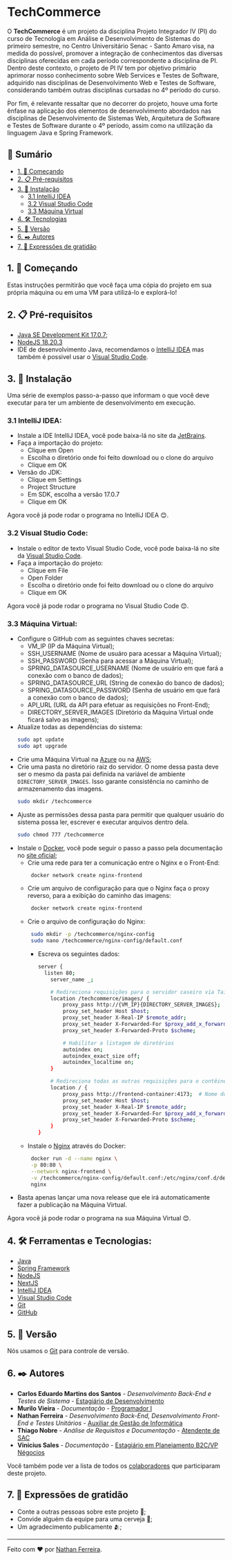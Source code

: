 # TechCommerce

O **TechCommerce** é um projeto da disciplina Projeto Integrador IV (PI) do curso de Tecnologia em Análise e Desenvolvimento de Sistemas do primeiro semestre, no Centro Universitário Senac - Santo Amaro visa, na medida do possível, promover a integração de conhecimentos das diversas disciplinas oferecidas em cada período correspondente a disciplina de PI. Dentro deste contexto, o projeto de PI IV tem por objetivo primário aprimorar nosso conhecimento sobre Web Services e Testes de Software, adquirido nas disciplinas de Desenvolvimento Web e Testes de Software, considerando também outras disciplinas cursadas no 4º período do curso.

Por fim, é relevante ressaltar que no decorrer do projeto, houve uma forte ênfase na aplicação dos elementos de desenvolvimento abordados nas disciplinas de Desenvolvimento de Sistemas Web, Arquitetura de Software e Testes de Software durante o 4º período, assim como na utilização da linguagem Java e Spring Framework.

## 📕 Sumário
  - [1. 🚀 Começando](#1--começando)
  - [2. 📋 Pré-requisitos](#2--pré-requisitos)
  - [3. 🔧 Instalação](#3--instalação)
     - [3.1 IntelliJ IDEA](#31-intellij-idea)
     - [3.2 Visual Studio Code](#32-visual-studio-code)
     - [3.3 Máquina Virtual](#33-máquina-virtual)
  - [4. 🛠️ Tecnologias](#4-%EF%B8%8F-ferramentas-e-tecnologias)
  - [5. 📌 Versão](#5--versão)
  - [6. ✒️ Autores](#6-%EF%B8%8F-autores)
  - [7. 🎁 Expressões de gratidão](#7--expressões-de-gratidão)
 

## 1. 🚀 Começando
Estas instruções permitirão que você faça uma cópia do projeto em sua própria máquina ou em uma VM para utilizá-lo e explorá-lo!


## 2. 📋 Pré-requisitos
- [Java SE Development Kit 17.0.7](https://www.oracle.com/br/java/technologies/downloads/#java17);
- [NodeJS 18.20.3](https://nodejs.org/en/download/package-manager)
- IDE de desenvolvimento Java, recomendamos o [IntelliJ IDEA](https://www.jetbrains.com/pt-br/idea/) mas também é possivel usar o [Visual Studio Code](https://code.visualstudio.com/).


## 3. 🔧 Instalação
Uma série de exemplos passo-a-passo que informam o que você deve executar para ter um ambiente de desenvolvimento em execução.

### 3.1 IntelliJ IDEA:
- Instale a IDE IntelliJ IDEA, você pode baixa-lá no site da [JetBrains](https://www.jetbrains.com/pt-br/idea/).
- Faça a importação do projeto:
  - Clique em Open
  - Escolha o diretório onde foi feito download ou o clone do arquivo
  - Clique em OK
- Versão do JDK:
  - Clique em Settings
  - Project Structure
  - Em SDK, escolha a versão 17.0.7
  - Clique em OK
 
Agora você já pode rodar o programa no IntelliJ IDEA 😊.

### 3.2 Visual Studio Code:
- Instale o editor de texto Visual Studio Code, você pode baixa-lá no site da [Visual Studio Code](https://code.visualstudio.com/).
- Faça a importação do projeto:
  - Clique em File
  - Open Folder
  - Escolha o diretório onde foi feito download ou o clone do arquivo
  - Clique em OK
 
Agora você já pode rodar o programa no Visual Studio Code 😊.


### 3.3 Máquina Virtual:
- Configure o GitHub com as seguintes chaves secretas:
  - VM_IP (IP da Máquina Virtual);
  - SSH_USERNAME (Nome de usuáro para acessar a Máquina Virtual);
  - SSH_PASSWORD (Senha para acessar a Máquina Virtual);
  - SPRING_DATASOURCE_USERNAME (Nome de usuário em que fará a conexão com o banco de dados);
  - SPRING_DATASOURCE_URL (String de conexão do banco de dados);
  - SPRING_DATASOURCE_PASSWORD (Senha de usuário em que fará a conexão com o banco de dados);
  - API_URL (URL da API para efetuar as requisições no Front-End);
  - DIRECTORY_SERVER_IMAGES (Diretório da Máquina Virtual onde ficará salvo as imagens);
- Atualize todas as dependências do sistema:
  ```bash
  sudo apt update
  sudo apt upgrade
- Crie uma Máquina Virtual na [Azure](https://portal.azure.com/) ou na [AWS](https://aws.amazon.com/);
- Crie uma pasta no diretório raiz do servidor. O nome dessa pasta deve ser o mesmo da pasta pai definida na variável de ambiente `DIRECTORY_SERVER_IMAGES`. Isso garante consistência no caminho de armazenamento das imagens.
  ```bash
  sudo mkdir /techcommerce
- Ajuste as permissões dessa pasta para permitir que qualquer usuário do sistema possa ler, escrever e executar arquivos dentro dela.
  ```bash
  sudo chmod 777 /techcommerce
- Instale o [Docker](https://www.docker.com/), você pode seguir o passo a passo pela documentação no [site oficial](https://docs.docker.com/engine/install/ubuntu/);
  - Crie uma rede para ter a comunicação entre o Nginx e o Front-End:
    ```bash
     docker network create nginx-frontend
  - Crie um arquivo de configuração para que o Nginx faça o proxy reverso, para a exibição do caminho das imagens:
    ```bash
     docker network create nginx-frontend
  - Crie o arquivo de configuração do Nginx:
    ```bash
     sudo mkdir -p /techcommerce/nginx-config
     sudo nano /techcommerce/nginx-config/default.conf
  	```
    - Escreva os seguintes dados:
      ```bash
      server {
        listen 80;
          server_name _;
      
          # Redireciona requisições para o servidor caseiro via Tailscale
          location /techcommerce/images/ {
              proxy_pass http://{VM_IP}{DIRECTORY_SERVER_IMAGES};  # IP da máquina virtual + o diretório pai onde ficará salvo as imagens
              proxy_set_header Host $host;
              proxy_set_header X-Real-IP $remote_addr;
              proxy_set_header X-Forwarded-For $proxy_add_x_forwarded_for;
              proxy_set_header X-Forwarded-Proto $scheme;
      
              # Habilitar a listagem de diretórios
              autoindex on;
              autoindex_exact_size off;
              autoindex_localtime on;
          }
      
          # Redireciona todas as outras requisições para o contêiner da aplicação
          location / {
              proxy_pass http://frontend-container:4173;  # Nome do contêiner da aplicação e a porta mapeada
              proxy_set_header Host $host;
              proxy_set_header X-Real-IP $remote_addr;
              proxy_set_header X-Forwarded-For $proxy_add_x_forwarded_for;
              proxy_set_header X-Forwarded-Proto $scheme;
          }
      }
  - Instale o [Nginx](https://nginx.org/en/) através do Docker:
    ```bash
     docker run -d --name nginx \
     -p 80:80 \
     --network nginx-frontend \
     -v /techcommerce/nginx-config/default.conf:/etc/nginx/conf.d/default.conf \
     nginx
- Basta apenas lançar uma nova release que ele irá automaticamente fazer a publicação na Máquina Virtual.

Agora você já pode rodar o programa na sua Máquina Virtual 😊.


## 4. 🛠️ Ferramentas e Tecnologias:
- [Java](https://www.java.com/pt-BR/)
- [Spring Framework](https://spring.io/projects/spring-framework)
- [NodeJS](https://nodejs.org/en/)
- [NextJS](https://nextjs.org/docs) 
- [IntelliJ IDEA](https://www.jetbrains.com/pt-br/idea/)
- [Visual Studio Code](https://code.visualstudio.com/)
- [Git](https://git-scm.com/)
- [GitHub](https://github.com/)


## 5. 📌 Versão
Nós usamos o [Git](https://git-scm.com/) para controle de versão.


## 6. ✒️ Autores
* **Carlos Eduardo Martins dos Santos** - *Desenvolvimento Back-End e Testes de Sistema* - [Estagiário de Desenvolvimento](http://linkedin.com/in/carloseedu)
* **Murilo Vieira** - *Documentação* - [Programador I](https://www.linkedin.com/in/murilo-augusto-vieira-957aab202/)
* **Nathan Ferreira** - *Desenvolvimento Back-End, Desenvolvimento Front-End e Testes Unitários* - [Auxiliar de Gestão de Informática](https://www.linkedin.com/in/nathan-ferreira-97a355231/)
* **Thiago Nobre** - *Análise de Requisitos e Documentação* - [Atendente de SAC](https://www.linkedin.com/in/tiagonobre-/)
* **Vinicius Sales** - *Documentação* - [Estagiário em Planejamento B2C/VP Négocios](https://www.linkedin.com/in/vinisl/)

Você também pode ver a lista de todos os [colaboradores](https://github.com/nferreira1/PI-3-SEM/graphs/contributors) que participaram deste projeto.


## 7. 🎁 Expressões de gratidão
* Conte a outras pessoas sobre este projeto 📢;
* Convide alguém da equipe para uma cerveja 🍺;
* Um agradecimento publicamente 🫂;


---
Feito com ❤️ por [Nathan Ferreira](https://github.com/nferreira1).
